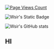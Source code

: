 [![Page Views Count](https://badges.toozhao.com/badges/01H8C9HYA5H56BXC2PKP9PADGW/orange.svg)](https://badges.toozhao.com/stats/01H8C9HYA5H56BXC2PKP9PADGW "Get your own page views count badge on badges.toozhao.com")

![Wsir's Static Badge](https://img.shields.io/badge/Delint-red?style=fla&logo=superuser&logoColor=orange&label=Wang&labelColor=cyan&color=blue)

![Wsir's GitHub stats](https://github-readme-stats.vercel.app/api?username=Delint&show_icons=true&theme=tokyonight)

## HI
